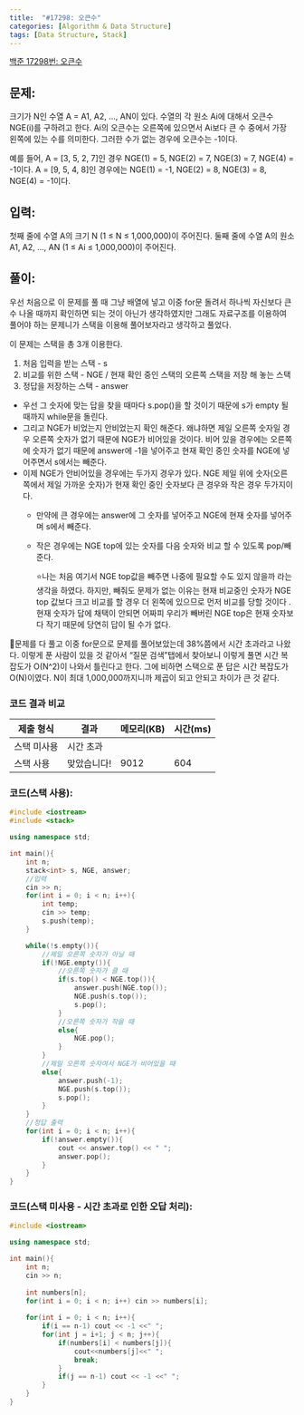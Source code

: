 ```yaml
---
title:  "#17298: 오큰수"
categories: [Algorithm & Data Structure]
tags: [Data Structure, Stack]
---
```


[백준 17298번: 오큰수](https://www.acmicpc.net/problem/17298)

## 문제:

크기가 N인 수열 A = A1, A2, ..., AN이 있다. 수열의 각 원소 Ai에 대해서 오큰수 NGE(i)를 구하려고 한다. Ai의 오큰수는 오른쪽에 있으면서 Ai보다 큰 수 중에서 가장 왼쪽에 있는 수를 의미한다. 그러한 수가 없는 경우에 오큰수는 -1이다.

예를 들어, A = [3, 5, 2, 7]인 경우 NGE(1) = 5, NGE(2) = 7, NGE(3) = 7, NGE(4) = -1이다. A = [9, 5, 4, 8]인 경우에는 NGE(1) = -1, NGE(2) = 8, NGE(3) = 8, NGE(4) = -1이다.

## 입력:

첫째 줄에 수열 A의 크기 N (1 ≤ N ≤ 1,000,000)이 주어진다. 둘째 줄에 수열 A의 원소 A1, A2, ..., AN (1 ≤ Ai ≤ 1,000,000)이 주어진다.

## 풀이:

우선 처음으로 이 문제를 풀 때 그냥 배열에 넣고 이중 for문 돌려서 하나씩 자신보다 큰 수 나올 때까지 확인하면 되는 것이 아닌가 생각하였지만 그래도 자료구조를 이용하여 풀어야 하는 문제니가 스택을 이용해 풀어보자라고 생각하고 풀었다.

이 문제는 스택을 총 3개 이용한다.

1. 처음 입력을 받는 스택 - s
2. 비교를 위한 스택 - NGE / 현재 확인 중인 스택의 오른쪽 스택을 저장 해 놓는 스택
3. 정답을 저장하는 스택 - answer
- 우선 그 숫자에 맞는 답을 찾을 때마다 s.pop()을 할 것이기 때문에 s가 empty 될 때까지 while문을 돌린다.
- 그리고 NGE가 비었는지 안비었는지 확인 해준다. 왜냐하면 제일 오른쪽 숫자일 경우 오른쪽 숫자가 없기 때문에 NGE가 비어있을 것이다. 비어 있을 경우에는 오른쪽에 숫자가 없기 때문에 answer에 -1을 넣어주고 현재 확인 중인 숫자를 NGE에 넣어주면서 s에서는 빼준다.
- 이제 NGE가 안비어있을 경우에는 두가지 경우가 있다. NGE 제일 위에 숫자(오른쪽에서 제일 가까운 숫자)가 현재 확인 중인 숫자보다 큰 경우와 작은 경우 두가지이다.
    - 만약에 큰 경우에는 answer에 그 숫자를 넣어주고 NGE에 현재 숫자를 넣어주며 s에서 빼준다.
    - 작은 경우에는 NGE top에 있는 숫자를 다음 숫자와 비교 할 수 있도록 pop/빼준다.
        
        ⭐나는 처음 여기서 NGE top값을 빼주면 나중에 필요할 수도 있지 않을까 라는 생각을 하였다. 하지만, 빼줘도 문제가 없는 이유는 현재 비교중인 숫자가 NGE top 값보다 크고 비교를 할 경우 더 왼쪽에 있으므로 먼저 비교를 당할 것이다 . 현재 숫자가 답에 채택이 안되면 어짜피 우리가 빼버린 NGE top은 현재 숫자보다 작기 때문에 당연히 답이 될 수가 없다.
        

🔎문제를 다 풀고 이중 for문으로 문제를 풀어보았는데 38%쯤에서 시간 초과라고 나왔다. 이렇게 푼 사람이 있을 것 같아서 “질문 검색”탭에서 찾아보니 이렇게 풀면 시간 복잡도가 O(N^2)이 나와서 틀린다고 한다. 그에 비하면 스택으로 푼 답은 시간 복잡도가 O(N)이였다. N이 최대 1,000,000까지니까 제곱이 되고 안되고 차이가 큰 것 같다.

### 코드 결과 비교

|제출 형식|결과|메모리(KB)|시간(ms)|
|------|---|---|--|
|스택 미사용|시간 초과| | |
|스택 사용|맞았습니다!|9012|604|

### 코드(스택 사용):

```cpp
#include <iostream>
#include <stack>

using namespace std;

int main(){
	int n;
	stack<int> s, NGE, answer;
	//입력
	cin >> n;
	for(int i = 0; i < n; i++){
		int temp;
		cin >> temp;
		s.push(temp);
	}

	while(!s.empty()){
		//제일 오른쪽 숫자가 아닐 때 
		if(!NGE.empty()){
			//오른쪽 숫자가 클 때 
			if(s.top() < NGE.top()){
				answer.push(NGE.top());
				NGE.push(s.top());
				s.pop(); 
			}
			//오른쪽 숫자가 작을 때 
			else{
				NGE.pop();
			}
		}
		//제일 오른쪽 숫자여서 NGE가 비어있을 때
		else{
			answer.push(-1);
			NGE.push(s.top());
			s.pop();
		}
	}
	//정답 출력
	for(int i = 0; i < n; i++){
		if(!answer.empty()){
			cout << answer.top() << " ";
			answer.pop();
		}
	}
}
```

### 코드(스택 미사용 - 시간 초과로 인한 오답 처리):

```cpp
#include <iostream>

using namespace std;

int main(){
	int n;
	cin >> n;
	
	int numbers[n];
	for(int i = 0; i < n; i++) cin >> numbers[i];
	
	for(int i = 0; i < n; i++){
		if(i == n-1) cout << -1 <<" ";
		for(int j = i+1; j < n; j++){
			if(numbers[i] < numbers[j]){
				cout<<numbers[j]<<" ";
				break;
			}
			if(j == n-1) cout << -1 <<" ";
		}
	}
}
```
